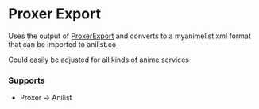 # Proxer Export

Uses the output of [ProxerExport](https://github.com/PryosCode/ProxerExport) and converts to a myanimelist xml format that can be imported to anilist.co

Could easily be adjusted for all kinds of anime services

### Supports

-   Proxer -> Anilist
